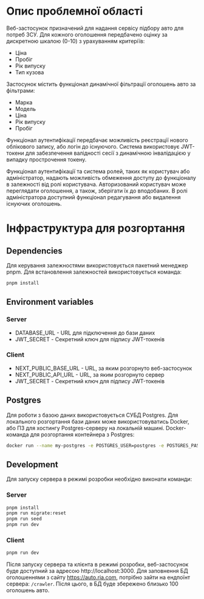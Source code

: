 # Опис проблемної області

Веб-застосунок призначений для надання сервісу підбору авто для потреб ЗСУ. Для кожного оголошення передбачено оцінку за дискретною шкалою (0-10) з урахуванням критеріїв:

- Ціна
- Пробіг
- Рік випуску
- Тип кузова

Застосунок містить функціонал динамічної фільтрації оголошень авто за фільтрами:

- Марка
- Модель
- Ціна
- Рік випуску
- Пробіг

Функціонал аутентифікації передбачає можливість реєстрації нового облікового запису, або логін до існуючого. Система використовує JWT-токени для забезпечення валідності сесії з динамічною інвалідацією у випадку прострочення токену.

Функціонал аутентифікації та система ролей, таких як користувач або адміністратор, надають можливість обмеження доступу до функціоналу в залежності від ролі користувача. Авторизований користувач може переглядати оголошення, а також, зберігати їх до вподобаних. В ролі адміністратора доступний функціонал редагування або видалення існуючих оголошень.

# Інфраструктура для розгортання

## Dependencies

Для керування залежностями використовується пакетний менеджер pnpm. Для встановлення залежностей використовується команда:

```bash
pnpm install
```

## Environment variables

### Server

- DATABASE_URL - URL для підключення до бази даних
- JWT_SECRET - Секретний ключ для підпису JWT-токенів

### Client

- NEXT_PUBLIC_BASE_URL - URL, за яким розгорнуто веб-застосунок
- NEXT_PUBLIC_API_URL - URL, за яким розгорнуто сервер
- JWT_SECRET - Секретний ключ для підпису JWT-токенів

## Postgres

Для роботи з базою даних використовується СУБД Postgres. Для локального розгортання бази даних може використовуватись Docker, або ПЗ для хостингу Postgres-серверу на локальній машині.
Docker-команда для розгортання контейнера з Postgres:

```bash
docker run --name my-postgres -e POSTGRES_USER=postgres -e POSTGRES_PASSWORD=postgres -p 543212:5432 -d postgres:latest
```

## Development

Для запуску сервера в режимі розробки необхідно виконати команди:

### Server

```bash
pnpm install
pnpm run migrate:reset
pnpm run seed
pnpm run dev
```

### Client

```bash
pnpm run dev
```

Після запуску сервера та клієнта в режимі розробки, веб-застосунок буде доступний за адресою http://localhost:3000.
Для заповнення БД оголошеннями з сайту https://auto.ria.com, потрібно зайти на ендпоїнт сервера: `/crawler`. Після цього, в БД буде збережено близько 100 оголошень авто.
